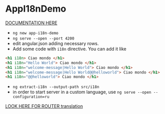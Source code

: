# AppI18nDemo
[DOCUMENTATION HERE](https://lokalise.com/blog/angular-i18n/?utm_source=google&utm_medium=cpc&utm_campaign=GENERIC_i18n-reactintl&gclid=Cj0KCQiA2sqOBhCGARIsAPuPK0gtYINL8Ww0Uu3IdiqN_j1cpSLvXo4Nt54qCbncmLE0JUowm-dbsn0aArvmEALw_wcB)
- `ng new app-i18n-demo`
- `ng serve --open --port 4200`
- edit angular.json adding necessary rows.
- Add some code with `i18n` directive. You can add it like
```html
<h1 i18n> Ciao mondo </h1>
<h1 i18n="Hello World"> Ciao mondo </h1>
<h1 i18n="welcome-message|Hello World"> Ciao mondo </h1>
<h1 i18n="welcome-message|Hello World@@helloworld"> Ciao mondo </h1>
<h1 i18n="@@helloworld"> Ciao mondo </h1>

```
- `ng extract-i18n --output-path src/i18n`
- in order to start server in a custom language, use `ng serve --open --configuration=ru`

[LOOK HERE FOR ROUTER translation](https://medium.com/wizdm-genesys/angular-runtime-i18n-made-simple-1f1c510da686)